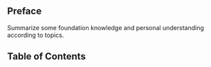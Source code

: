 ## Preface
Summarize some foundation knowledge and personal understanding according to topics.

## Table of Contents
